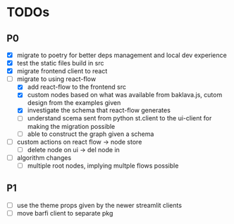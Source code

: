 # TODOs

## P0

-   [x] migrate to poetry for better deps management and local dev experience
-   [x] test the static files build in src
-   [x] migrate frontend client to react
-   [ ] migrate to using react-flow
    -   [x] add react-flow to the frontend src
    -   [x] custom nodes based on what was available from baklava.js, cutom design from the examples given
    -   [x] investigate the schema that react-flow generates
    -   [ ] understand scema sent from python st.client to the ui-client for making the migration possible
    -   [ ] able to construct the graph given a schema
-   [ ] custom actions on react flow -> node store
    -   [ ] delete node on ui -> del node in 
-   [ ] algorithm changes
    -   [ ] multiple root nodes, implying multple flows possible

## P1

-   [ ] use the theme props given by the newer streamlit clients
-   [ ] move barfi client to separate pkg
